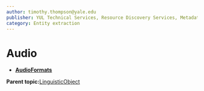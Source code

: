 ```yaml
---
author: timothy.thompson@yale.edu
publisher: YUL Technical Services, Resource Discovery Services, Metadata Services Unit
category: Entity extraction
---
```


# Audio

-   **[AudioFormats](../../concepts/supertypes/audioformats.md)**  


**Parent topic:**[LinguisticObject](../../concepts/supertypes/linguisticobject.md)

